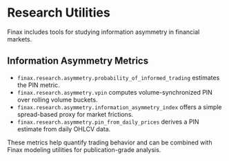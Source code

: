 # Research Utilities

Finax includes tools for studying information asymmetry in financial markets.

## Information Asymmetry Metrics
- `finax.research.asymmetry.probability_of_informed_trading` estimates the PIN metric.
- `finax.research.asymmetry.vpin` computes volume-synchronized PIN over rolling volume buckets.
- `finax.research.asymmetry.information_asymmetry_index` offers a simple spread-based proxy for market frictions.
- `finax.research.asymmetry.pin_from_daily_prices` derives a PIN estimate from daily OHLCV data.

These metrics help quantify trading behavior and can be combined with Finax modeling utilities for publication-grade analysis.
